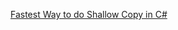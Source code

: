 [Fastest Way to do Shallow Copy in C#](https://stackoverflow.com/questions/966451/fastest-way-to-do-shallow-copy-in-c-sharp)
